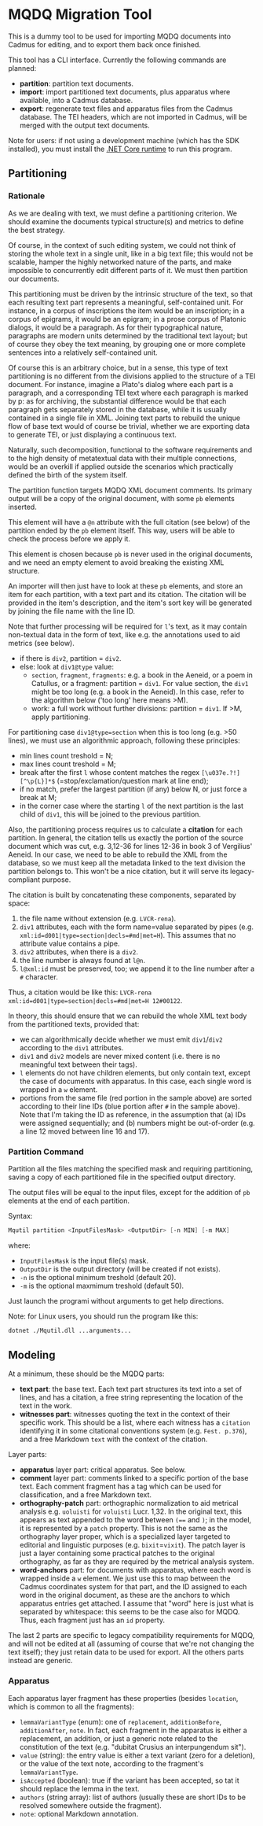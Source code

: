 # MQDQ Migration Tool

This is a dummy tool to be used for importing MQDQ documents into Cadmus for editing, and to export them back once finished.

This tool has a CLI interface. Currently the following commands are planned:

- **partition**: partition text documents.
- **import**: import partitioned text documents, plus apparatus where available, into a Cadmus database.
- **export**: regenerate text files and apparatus files from the Cadmus database. The TEI headers, which are not imported in Cadmus, will be merged with the output text documents.

Note for users: if not using a development machine (which has the SDK installed), you must install the [.NET Core runtime](https://dotnet.microsoft.com/download/dotnet-core) to run this program.

## Partitioning

### Rationale

As we are dealing with text, we must define a partitioning criterion. We should examine the documents typical structure(s) and metrics to define the best strategy.

Of course, in the context of such editing system, we could not think of storing the whole text in a single unit, like in a big text file; this would not be scalable, hamper the highly networked nature of the parts, and make impossible to concurrently edit different parts of it. We must then partition our documents.

This partitioning must be driven by the intrinsic structure of the text, so that each resulting text part represents a meaningful, self-contained unit. For instance, in a corpus of inscriptions the item would be an inscription; in a corpus of epigrams, it would be an epigram; in a prose corpus of Platonic dialogs, it would be a paragraph. As for their typographical nature, paragraphs are modern units determined by the traditional text layout; but of course they obey the text meaning, by grouping one or more complete sentences into a relatively self-contained unit.

Of course this is an arbitrary choice, but in a sense, this type of text partitioning is no different from the divisions applied to the structure of a TEI document. For instance, imagine a Plato's dialog where each part is a paragraph, and a corresponding TEI text where each paragraph is marked by p: as for archiving, the substantial difference would be that each paragraph gets separately stored in the database, while it is usually contained in a single file in XML. Joining text parts to rebuild the unique flow of base text would of course be trivial, whether we are exporting data to generate TEI, or just displaying a continuous text.

Naturally, such decomposition, functional to the software requirements and to the high density of metatextual data with their multiple connections, would be an overkill if applied outside the scenarios which practically defined the birth of the system itself.

The partition function targets MQDQ XML document comments. Its primary output will be a copy of the original document, with some `pb` elements inserted.

This element will have a `@n` attribute with the full citation (see below) of the partition ended by the `pb` element itself. This way, users will be able to check the process before we apply it.

This element is chosen because `pb` is never used in the original documents, and we need an empty element to avoid breaking the existing XML structure.

An importer will then just have to look at these `pb` elements, and store an item for each partition, with a text part and its citation. The citation will be provided in the item's description, and the item's sort key will be generated by joining the file name with the line ID.

Note that further processing will be required for `l`'s text, as it may contain non-textual data in the form of text, like e.g. the annotations used to aid metrics (see below).

- if there is `div2`, partition = `div2`.
- else: look at `div1@type` value:
  - `section`, `fragment`, `fragments`: e.g. a book in the Aeneid, or a poem in Catullus, or a fragment: partition = `div1`. For value section, the `div1` might be too long (e.g. a book in the Aeneid). In this case, refer to the algorithm below ('too long' here means >M).
  - work: a full work without further divisions: partition = `div1`. If >M, apply partitioning.

For partitioning case `div1@type=section` when this is too long (e.g. >50 lines), we must use an algorithmic approach, following these principles:

- min lines count treshold = N;
- max lines count treshold = M;
- break after the first `l` whose content matches the regex `[\u037e.?!][^\p{L}]*$` (=stop/exclamation/question mark at line end);
- if no match, prefer the largest partition (if any) below N, or just force a break at M;
- in the corner case where the starting `l` of the next partition is the last child of `div1`, this will be joined to the previous partition.

Also, the partitioning process requires us to calculate a **citation** for each partition. In general, the citation tells us exactly the portion of the source document which was cut, e.g. 3,12-36 for lines 12-36 in book 3 of Vergilius' Aeneid. In our case, we need to be able to rebuild the XML from the database, so we must keep all the metadata linked to the text division the partition belongs to. This won't be a nice citation, but it will serve its legacy-compliant purpose.

The citation is built by concatenating these components, separated by space:

1. the file name without extension (e.g. `LVCR-rena`).
2. `div1` attributes, each with the form name=value separated by pipes (e.g. `xml:id=d001|type=section|decls=#md|met=H`). This assumes that no attribute value contains a pipe.
3. `div2` attributes, when there is a `div2`.
4. the line number is always found at `l@n`.
5. `l@xml:id` must be preserved, too; we append it to the line number after a `#` character.

Thus, a citation would be like this: `LVCR-rena xml:id=d001|type=section|decls=#md|met=H 12#00122`.

In theory, this should ensure that we can rebuild the whole XML text body from the partitioned texts, provided that:

- we can algorithmically decide whether we must emit `div1`/`div2` according to the `div1` attributes.
- `div1` and `div2` models are never mixed content (i.e. there is no meaningful text between their tags).
- `l` elements do not have children elements, but only contain text, except the case of documents with apparatus. In this case, each single word is wrapped in a `w` element.
- portions from the same file (red portion in the sample above) are sorted according to their line IDs (blue portion after `#` in the sample above). Note that I'm taking the ID as reference, in the assumption that (a) IDs were assigned sequentially; and (b) numbers might be out-of-order (e.g. a line 12 moved between line 16 and 17).

### Partition Command

Partition all the files matching the specified mask and requiring partitioning, saving a copy of each partitioned file in the specified output directory.

The output files will be equal to the input files, except for the addition of `pb` elements at the end of each partition.

Syntax:

```ps1
Mqutil partition <InputFilesMask> <OutputDir> [-n MIN] [-m MAX]
```

where:

- `InputFilesMask` is the input file(s) mask.
- `OutputDir` is the output directory (will be created if not exists).
- `-n` is the optional minimum treshold (default 20).
- `-m` is the optional maxmimum treshold (default 50).

Just launch the programi without arguments to get help directions.

Note: for Linux users, you should run the program like this:

```bash
dotnet ./Mqutil.dll ...arguments...
```

## Modeling

At a minimum, these should be the MQDQ parts:

- **text part**: the base text. Each text part structures its text into a set of lines, and has a citation, a free string representing the location of the text in the work.
- **witnesses part**: witnesses quoting the text in the context of their specific work. This should be a list, where each witness has a `citation` identifying it in some citational conventions system (e.g. `Fest. p.376`), and a free Markdown `text` with the context of the citation.

Layer parts:

- **apparatus** layer part: critical apparatus. See below.
- **comment** layer part: comments linked to a specific portion of the base text. Each comment fragment has a tag which can be used for classification, and a free Markdown text.
- **orthography-patch** part: orthographic normalization to aid metrical analysis e.g. `uoluisti` for `voluisti` Lucr. 1,32. In the original text, this appears as text appended to the word between `(==` and `)`; in the model, it is represented by a `patch` property. This is not the same as the orthography layer proper, which is a specialized layer targeted to editorial and linguistic purposes (e.g. `bixit`=`vixit`). The patch layer is just a layer containing some practical patches to the original orthography, as far as they are required by the metrical analysis system.
- **word-anchors** part: for documents with apparatus, where each word is wrapped inside a `w` element. We just use this to map between the Cadmus coordinates system for that part, and the ID assigned to each word in the original document, as these are the anchors to which apparatus entries get attached. I assume that "word" here is just what is separated by whitespace: this seems to be the case also for MQDQ. Thus, each fragment just has an `id` property.

The last 2 parts are specific to legacy compatibility requirements for MQDQ, and will not be edited at all (assuming of course that we're not changing the text itself); they just retain data to be used for export. All the others parts instead are generic.

### Apparatus

Each apparatus layer fragment has these properties (besides `location`, which is common to all the fragments):

- `lemmaVariantType` (enum): one of `replacement`, `additionBefore`, `additionAfter`, `note`. In fact, each fragment in the apparatus is either a replacement, an addition, or just a generic note related to the constitution of the text (e.g. "dubitat Crusius an interpungendum sit").
- `value` (string): the entry value is either a text variant (zero for a deletion), or the value of the text note, according to the fragment's `lemmaVariantType`.
- `isAccepted` (boolean): true if the variant has been accepted, so tat it should replace the lemma in the text.
- `authors` (string array): list of authors (usually these are short IDs to be resolved somewhere outside the fragment).
- `note`: optional Markdown annotation.
